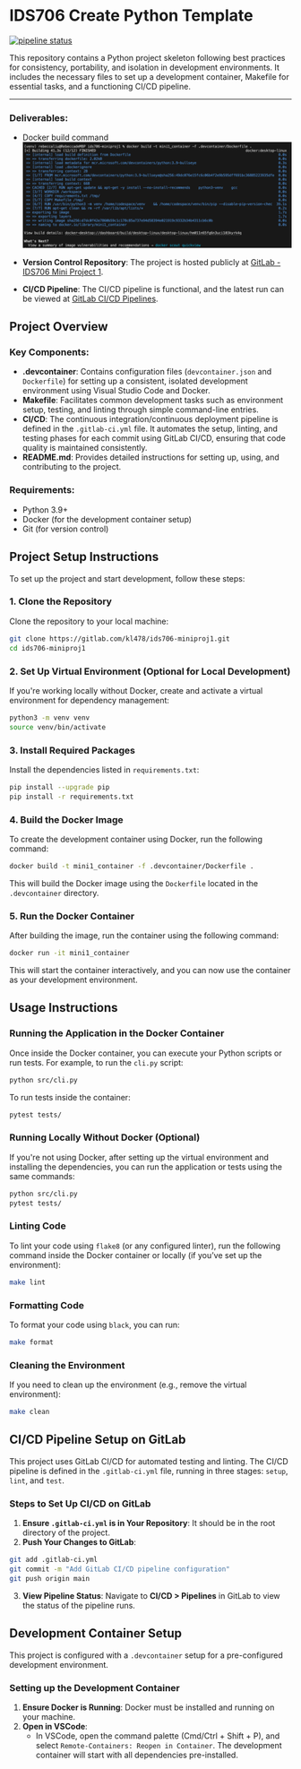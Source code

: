 # IDS706 Create Python Template

[![pipeline status](https://gitlab.com/kl478/ids706-miniproj1/badges/main/pipeline.svg)](https://gitlab.com/kl478/ids706-miniproj1/-/commits/main)

This repository contains a Python project skeleton following best practices for consistency, portability, and isolation in development environments. It includes the necessary files to set up a development container, Makefile for essential tasks, and a functioning CI/CD pipeline.

---

### Deliverables:
- Docker build command
![Docker](screenshots/Docker.png)

- **Version Control Repository**: The project is hosted publicly at [GitLab - IDS706 Mini Project 1](https://gitlab.com/kl478/ids706-miniproj1).
- **CI/CD Pipeline**: The CI/CD pipeline is functional, and the latest run can be viewed at [GitLab CI/CD Pipelines](https://gitlab.com/kl478/ids706-miniproj1/-/pipelines).

## Project Overview

### Key Components:
- **.devcontainer**: Contains configuration files (`devcontainer.json` and `Dockerfile`) for setting up a consistent, isolated development environment using Visual Studio Code and Docker.
- **Makefile**: Facilitates common development tasks such as environment setup, testing, and linting through simple command-line entries.
- **CI/CD**: The continuous integration/continuous deployment pipeline is defined in the `.gitlab-ci.yml` file. It automates the setup, linting, and testing phases for each commit using GitLab CI/CD, ensuring that code quality is maintained consistently.
- **README.md**: Provides detailed instructions for setting up, using, and contributing to the project.

### Requirements:
- Python 3.9+
- Docker (for the development container setup)
- Git (for version control)

## Project Setup Instructions

To set up the project and start development, follow these steps:

### 1. Clone the Repository

Clone the repository to your local machine:

```bash
git clone https://gitlab.com/kl478/ids706-miniproj1.git
cd ids706-miniproj1
```

### 2. Set Up Virtual Environment (Optional for Local Development)

If you're working locally without Docker, create and activate a virtual environment for dependency management:

```bash
python3 -m venv venv
source venv/bin/activate
```

### 3. Install Required Packages

Install the dependencies listed in `requirements.txt`:

```bash
pip install --upgrade pip
pip install -r requirements.txt
```

### 4. Build the Docker Image

To create the development container using Docker, run the following command:

```bash
docker build -t mini1_container -f .devcontainer/Dockerfile .
```

This will build the Docker image using the `Dockerfile` located in the `.devcontainer` directory.

### 5. Run the Docker Container

After building the image, run the container using the following command:

```bash
docker run -it mini1_container
```

This will start the container interactively, and you can now use the container as your development environment.

## Usage Instructions

### Running the Application in the Docker Container

Once inside the Docker container, you can execute your Python scripts or run tests. For example, to run the `cli.py` script:

```bash
python src/cli.py
```

To run tests inside the container:

```bash
pytest tests/
```

### Running Locally Without Docker (Optional)

If you're not using Docker, after setting up the virtual environment and installing the dependencies, you can run the application or tests using the same commands:

```bash
python src/cli.py
pytest tests/
```

### Linting Code

To lint your code using `flake8` (or any configured linter), run the following command inside the Docker container or locally (if you’ve set up the environment):

```bash
make lint
```

### Formatting Code

To format your code using `black`, you can run:

```bash
make format
```

### Cleaning the Environment

If you need to clean up the environment (e.g., remove the virtual environment):

```bash
make clean
```

## CI/CD Pipeline Setup on GitLab

This project uses GitLab CI/CD for automated testing and linting. The CI/CD pipeline is defined in the `.gitlab-ci.yml` file, running in three stages: `setup`, `lint`, and `test`.

### Steps to Set Up CI/CD on GitLab

1. **Ensure `.gitlab-ci.yml` is in Your Repository**: It should be in the root directory of the project.
2. **Push Your Changes to GitLab**: 

```bash
git add .gitlab-ci.yml
git commit -m "Add GitLab CI/CD pipeline configuration"
git push origin main
```

3. **View Pipeline Status**: Navigate to **CI/CD > Pipelines** in GitLab to view the status of the pipeline runs.

## Development Container Setup

This project is configured with a `.devcontainer` setup for a pre-configured development environment.

### Setting up the Development Container

1. **Ensure Docker is Running**: Docker must be installed and running on your machine.
2. **Open in VSCode**: 
   - In VSCode, open the command palette (Cmd/Ctrl + Shift + P), and select `Remote-Containers: Reopen in Container`. The development container will start with all dependencies pre-installed.